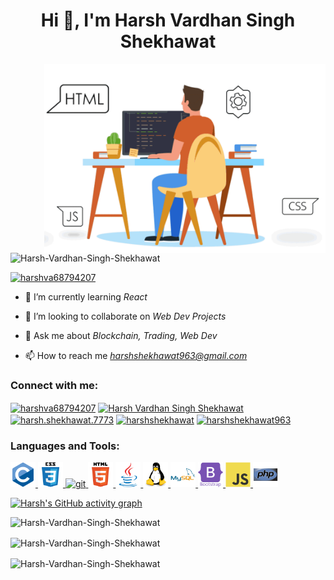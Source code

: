 <h1 align="center">Hi 👋, I'm Harsh Vardhan Singh Shekhawat</h1>
<img align="right" alt="Coding" width="450" src="https://github.com/Harsh-Vardhan-Singh-Shekhawat/Harsh-Vardhan-Singh-Shekhawat/blob/main/coding.gif">

<p align="left"> <img src="https://komarev.com/ghpvc/?username=%20Harsh-Vardhan-Singh-Shekhawat&label=Profile%20views&color=0e75b6&style=flat" alt="Harsh-Vardhan-Singh-Shekhawat" /> </p>

 

<p align="left"> <a href="https://twitter.com/harshva68794207" target="blank"><img src="https://img.shields.io/twitter/follow/harshva68794207?logo=twitter&style=for-the-badge" alt="harshva68794207" /></a> </p>

- 🌱 I’m currently learning *React*

- 👯 I’m looking to collaborate on *Web Dev Projects*

- 💬 Ask me about *Blockchain, Trading, Web Dev*

- 📫 How to reach me *harshshekhawat963@gmail.com*

<h3 align="left">Connect with me:</h3>
<p align="left">
<a href="https://twitter.com/harshva68794207" target="blank"><img align="center" src="https://raw.githubusercontent.com/rahuldkjain/github-profile-readme-generator/master/src/images/icons/Social/twitter.svg" alt="harshva68794207" height="30" width="40" /></a>
<a href="https://www.linkedin.com/in/harsh-shekhawat-0463a6201" target="blank"><img align="center" src="https://raw.githubusercontent.com/rahuldkjain/github-profile-readme-generator/master/src/images/icons/Social/linked-in-alt.svg" alt="Harsh Vardhan Singh Shekhawat" height="30" width="40" /></a>
<a href="https://instagram.com/harsh.shekhawat.7773" target="blank"><img align="center" src="https://raw.githubusercontent.com/rahuldkjain/github-profile-readme-generator/master/src/images/icons/Social/instagram.svg" alt="harsh.shekhawat.7773" height="30" width="40" /></a>
<a href="https://www.codechef.com/users/harshshekhawat" target="blank"><img align="center" src="https://cdn.jsdelivr.net/npm/simple-icons@3.1.0/icons/codechef.svg" alt="harshshekhawat" height="30" width="40" /></a>
<a href="https://auth.geeksforgeeks.org/user/harshshekhawat963" target="blank"><img align="center" src="https://raw.githubusercontent.com/rahuldkjain/github-profile-readme-generator/master/src/images/icons/Social/geeks-for-geeks.svg" alt="harshshekhawat963" height="30" width="40" /></a>
</p>

<h3 align="left">Languages and Tools:</h3>
<p align="left">  
 <a href="https://www.cprogramming.com/" target="_blank" rel="noreferrer"> <img src="https://raw.githubusercontent.com/devicons/devicon/master/icons/c/c-original.svg" alt="c" width="40" height="40"/> </a>
<a href="https://www.w3schools.com/css/" target="_blank" rel="noreferrer"> <img src="https://raw.githubusercontent.com/devicons/devicon/master/icons/css3/css3-original-wordmark.svg" alt="css3" width="40" height="40"/> </a>  
 <a href="https://git-scm.com/" target="_blank" rel="noreferrer"> <img src="https://www.vectorlogo.zone/logos/git-scm/git-scm-icon.svg" alt="git" width="40" height="40"/> </a>
 <a href="https://www.w3.org/html/" target="_blank" rel="noreferrer"> <img src="https://raw.githubusercontent.com/devicons/devicon/master/icons/html5/html5-original-wordmark.svg" alt="html5" width="40" height="40"/> </a> 
  <a href="https://www.java.com" target="_blank" rel="noreferrer"> <img src="https://raw.githubusercontent.com/devicons/devicon/master/icons/java/java-original.svg" alt="java" width="40" height="40"/> </a> 
<a href="https://www.linux.org/" target="_blank" rel="noreferrer"> <img src="https://raw.githubusercontent.com/devicons/devicon/master/icons/linux/linux-original.svg" alt="linux" width="40" height="40"/> </a> 
  <a href="https://www.mysql.com/" target="_blank" rel="noreferrer"> <img src="https://raw.githubusercontent.com/devicons/devicon/master/icons/mysql/mysql-original-wordmark.svg" alt="mysql" width="40" height="40"/> </a> 
  <a href="https://getbootstrap.com" target="_blank" rel="noreferrer"> <img src="https://raw.githubusercontent.com/devicons/devicon/master/icons/bootstrap/bootstrap-plain-wordmark.svg" alt="bootstrap" width="40" height="40"/> </a>
  <a href="https://developer.mozilla.org/en-US/docs/Web/JavaScript" target="_blank" rel="noreferrer"> <img src="https://raw.githubusercontent.com/devicons/devicon/master/icons/javascript/javascript-original.svg" alt="javascript" width="40" height="40"/> </a> <a href="https://www.php.net" target="_blank" rel="noreferrer"> <img src="https://raw.githubusercontent.com/devicons/devicon/master/icons/php/php-original.svg" alt="php" width="40" height="40"/> </a>
</p>
 

[![Harsh's GitHub activity graph](https://activity-graph.herokuapp.com/graph?username=Harsh-Vardhan-Singh-Shekhawat&&theme=xcode)](https://github.com/Harsh-Vardhan-Singh-Shekhawat)

<p> <img align="left" src="https://github-readme-stats.vercel.app/api/top-langs?username=Harsh-Vardhan-Singh-Shekhawat&show_icons=true&locale=en&layout=compact&theme=tokyonight" alt="Harsh-Vardhan-Singh-Shekhawat" /><br></p>

<p> <img align="center" src="https://github-readme-stats.vercel.app/api?username=Harsh-Vardhan-Singh-Shekhawat&show_icons=true&locale=en&theme=tokyonight" alt="Harsh-Vardhan-Singh-Shekhawat" /><br></p>

<p> <img align="center" src="https://github-readme-streak-stats.herokuapp.com/?user=Harsh-Vardhan-Singh-Shekhawat&&theme=tokyonight" alt="Harsh-Vardhan-Singh-Shekhawat" /></p>
